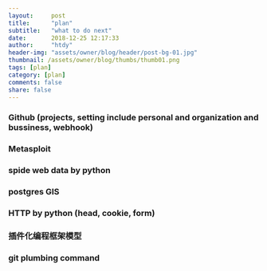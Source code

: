 ```yaml
---
layout:     post
title:      "plan"
subtitle:   "what to do next"
date:       2018-12-25 12:17:33
author:     "htdy"
header-img: "assets/owner/blog/header/post-bg-01.jpg"
thumbnail: /assets/owner/blog/thumbs/thumb01.png
tags: [plan]
category: [plan]
comments: false
share: false
---
```

### Github (projects, setting include personal and organization and bussiness, webhook)
### Metasploit
### spide web data by python 
### postgres GIS
### HTTP by python (head, cookie, form)
### 插件化编程框架模型
### git plumbing command
